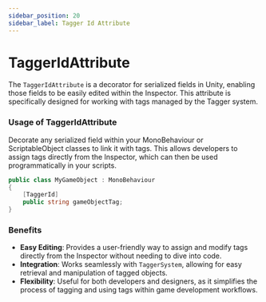 ```yaml
---
sidebar_position: 20
sidebar_label: Tagger Id Attribute
---
```

# TaggerIdAttribute

The `TaggerIdAttribute` is a decorator for serialized fields in Unity, enabling those fields to be easily edited within the Inspector. This attribute is specifically designed for working with tags managed by the Tagger system.

### Usage of TaggerIdAttribute

Decorate any serialized field within your MonoBehaviour or ScriptableObject classes to link it with tags. This allows developers to assign tags directly from the Inspector, which can then be used programmatically in your scripts.

```csharp
public class MyGameObject : MonoBehaviour
{
    [TaggerId]
    public string gameObjectTag;
}
```

### Benefits

- **Easy Editing**: Provides a user-friendly way to assign and modify tags directly from the Inspector without needing to dive into code.
- **Integration**: Works seamlessly with `TaggerSystem`, allowing for easy retrieval and manipulation of tagged objects.
- **Flexibility**: Useful for both developers and designers, as it simplifies the process of tagging and using tags within game development workflows.